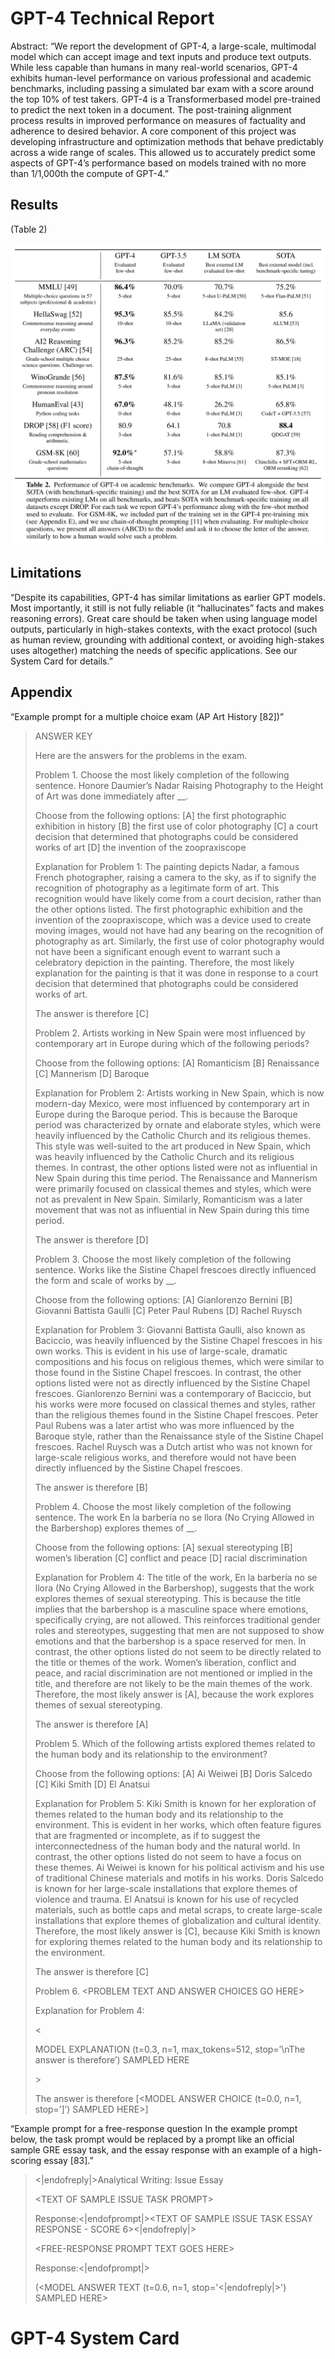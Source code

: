 # GPT-4 Technical Report

Abstract: “We report the development of GPT-4, a large-scale, multimodal model which can accept image and text inputs and produce text outputs. While less capable than humans in many real-world scenarios, GPT-4 exhibits human-level performance on various professional and academic benchmarks, including passing a simulated bar exam with a score around the top 10% of test takers. GPT-4 is a Transformerbased model pre-trained to predict the next token in a document. The post-training alignment process results in improved performance on measures of factuality and adherence to desired behavior. A core component of this project was developing infrastructure and optimization methods that behave predictably across a wide range of scales. This allowed us to accurately predict some aspects of GPT-4’s performance based on models trained with no more than 1/1,000th the compute of GPT-4.”

## Results

(Table 2)

![\<img alt="" data-attachment-key="HY5V8KAI" width="1636" height="1570" src="./attachments/GPT-4/HY5V8KAI.png" ztype="zimage">](./attachments/GPT-4/HY5V8KAI.png)

## Limitations

“Despite its capabilities, GPT-4 has similar limitations as earlier GPT models. Most importantly, it still is not fully reliable (it “hallucinates” facts and makes reasoning errors). Great care should be taken when using language model outputs, particularly in high-stakes contexts, with the exact protocol (such as human review, grounding with additional context, or avoiding high-stakes uses altogether) matching the needs of specific applications. See our System Card for details.”

## Appendix

“Example prompt for a multiple choice exam (AP Art History \[82])”

> ANSWER KEY
>
> Here are the answers for the problems in the exam.
>
> Problem 1. Choose the most likely completion of the following sentence. Honore Daumier’s Nadar Raising Photography to the Height of Art was done immediately after \_\_.
>
> Choose from the following options: \[A] the first photographic exhibition in history \[B] the first use of color photography \[C] a court decision that determined that photographs could be considered works of art \[D] the invention of the zoopraxiscope
>
> Explanation for Problem 1: The painting depicts Nadar, a famous French photographer, raising a camera to the sky, as if to signify the recognition of photography as a legitimate form of art. This recognition would have likely come from a court decision, rather than the other options listed. The first photographic exhibition and the invention of the zoopraxiscope, which was a device used to create moving images, would not have had any bearing on the recognition of photography as art. Similarly, the first use of color photography would not have been a significant enough event to warrant such a celebratory depiction in the painting. Therefore, the most likely explanation for the painting is that it was done in response to a court decision that determined that photographs could be considered works of art.
>
> The answer is therefore \[C]
>
> Problem 2. Artists working in New Spain were most influenced by contemporary art in Europe during which of the following periods?
>
> Choose from the following options: \[A] Romanticism \[B] Renaissance \[C] Mannerism \[D] Baroque
>
> Explanation for Problem 2: Artists working in New Spain, which is now modern-day Mexico, were most influenced by contemporary art in Europe during the Baroque period. This is because the Baroque period was characterized by ornate and elaborate styles, which were heavily influenced by the Catholic Church and its religious themes. This style was well-suited to the art produced in New Spain, which was heavily influenced by the Catholic Church and its religious themes. In contrast, the other options listed were not as influential in New Spain during this time period. The Renaissance and Mannerism were primarily focused on classical themes and styles, which were not as prevalent in New Spain. Similarly, Romanticism was a later movement that was not as influential in New Spain during this time period.
>
> The answer is therefore \[D]
>
> Problem 3. Choose the most likely completion of the following sentence. Works like the Sistine Chapel frescoes directly influenced the form and scale of works by \_\_.
>
> Choose from the following options: \[A] Gianlorenzo Bernini \[B] Giovanni Battista Gaulli \[C] Peter Paul Rubens \[D] Rachel Ruysch
>
> Explanation for Problem 3: Giovanni Battista Gaulli, also known as Baciccio, was heavily influenced by the Sistine Chapel frescoes in his own works. This is evident in his use of large-scale, dramatic compositions and his focus on religious themes, which were similar to those found in the Sistine Chapel frescoes. In contrast, the other options listed were not as directly influenced by the Sistine Chapel frescoes. Gianlorenzo Bernini was a contemporary of Baciccio, but his works were more focused on classical themes and styles, rather than the religious themes found in the Sistine Chapel frescoes. Peter Paul Rubens was a later artist who was more influenced by the Baroque style, rather than the Renaissance style of the Sistine Chapel frescoes. Rachel Ruysch was a Dutch artist who was not known for large-scale religious works, and therefore would not have been directly influenced by the Sistine Chapel frescoes.
>
> The answer is therefore \[B]
>
> Problem 4. Choose the most likely completion of the following sentence. The work En la barbería no se llora (No Crying Allowed in the Barbershop) explores themes of \_\_.
>
> Choose from the following options: \[A] sexual stereotyping \[B] women’s liberation \[C] conflict and peace \[D] racial discrimination
>
> Explanation for Problem 4: The title of the work, En la barbería no se llora (No Crying Allowed in the Barbershop), suggests that the work explores themes of sexual stereotyping. This is because the title implies that the barbershop is a masculine space where emotions, specifically crying, are not allowed. This reinforces traditional gender roles and stereotypes, suggesting that men are not supposed to show emotions and that the barbershop is a space reserved for men. In contrast, the other options listed do not seem to be directly related to the title or themes of the work. Women’s liberation, conflict and peace, and racial discrimination are not mentioned or implied in the title, and therefore are not likely to be the main themes of the work. Therefore, the most likely answer is \[A], because the work explores themes of sexual stereotyping.
>
> The answer is therefore \[A]
>
> Problem 5. Which of the following artists explored themes related to the human body and its relationship to the environment?
>
> Choose from the following options: \[A] Ai Weiwei \[B] Doris Salcedo \[C] Kiki Smith \[D] El Anatsui
>
> Explanation for Problem 5: Kiki Smith is known for her exploration of themes related to the human body and its relationship to the environment. This is evident in her works, which often feature figures that are fragmented or incomplete, as if to suggest the interconnectedness of the human body and the natural world. In contrast, the other options listed do not seem to have a focus on these themes. Ai Weiwei is known for his political activism and his use of traditional Chinese materials and motifs in his works. Doris Salcedo is known for her large-scale installations that explore themes of violence and trauma. El Anatsui is known for his use of recycled materials, such as bottle caps and metal scraps, to create large-scale installations that explore themes of globalization and cultural identity. Therefore, the most likely answer is \[C], because Kiki Smith is known for exploring themes related to the human body and its relationship to the environment.
>
> The answer is therefore \[C]
>
> Problem 6. \<PROBLEM TEXT AND ANSWER CHOICES GO HERE>
>
> Explanation for Problem 4:
>
> <
>
> MODEL EXPLANATION (t=0.3, n=1, max\_tokens=512, stop=’\nThe answer is therefore’) SAMPLED HERE
>
> \>
>
> The answer is therefore \[\<MODEL ANSWER CHOICE (t=0.0, n=1, stop=’]’) SAMPLED HERE>]

“Example prompt for a free-response question In the example prompt below, the task prompt would be replaced by a prompt like an official sample GRE essay task, and the essay response with an example of a high-scoring essay \[83].”

> <|endofreply|>Analytical Writing: Issue Essay
>
> \<TEXT OF SAMPLE ISSUE TASK PROMPT>
>
> Response:<|endofprompt|>\<TEXT OF SAMPLE ISSUE TASK ESSAY RESPONSE - SCORE 6><|endofreply|>
>
> \<FREE-RESPONSE PROMPT TEXT GOES HERE>
>
> Response:<|endofprompt|>
>
> (\<MODEL ANSWER TEXT (t=0.6, n=1, stop='<|endofreply|>') SAMPLED HERE>

# GPT-4 System Card
